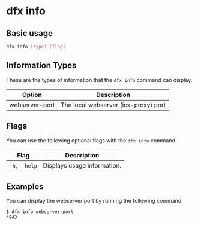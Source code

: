 # dfx info

## Basic usage

``` bash
dfx info [type] [flag]
```

## Information Types

These are the types of information that the `dfx info` command can display.

| Option               | Description                          |
|----------------------|--------------------------------------|
| webserver-port       | The local webserver (icx-proxy) port |

## Flags

You can use the following optional flags with the `dfx info` command.

| Flag              | Description |
|-------------------|-------------|
| `-h`, `--help`    | Displays usage information. |

## Examples

You can display the webserver port by running the following command:

``` bash
$ dfx info webserver-port
4943
```
